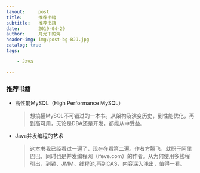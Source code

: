 ```yaml
---
layout:     post
title:      推荐书籍
subtitle:   推荐书籍
date:       2019-04-29
author:     月光下的海
header-img: img/post-bg-BJJ.jpg
catalog: true
tags:

	- Java

---
```






### 推荐书籍

- 高性能MySQL（High Performance MySQL）

  > 想搞懂MySQL不可错过的一本书。从架构及演变历史，到性能优化，再到高可用，无论是DBA还是开发，都能从中受益。

- Java并发编程的艺术

  > 这本书我已经看过一遍了，现在在看第二遍。作者方腾飞，就职于阿里巴巴，同时也是并发编程网（ifeve.com）的作者。从为何使用多线程引出，到锁、JMM、线程池,再到CAS，内容深入浅出，值得一看。